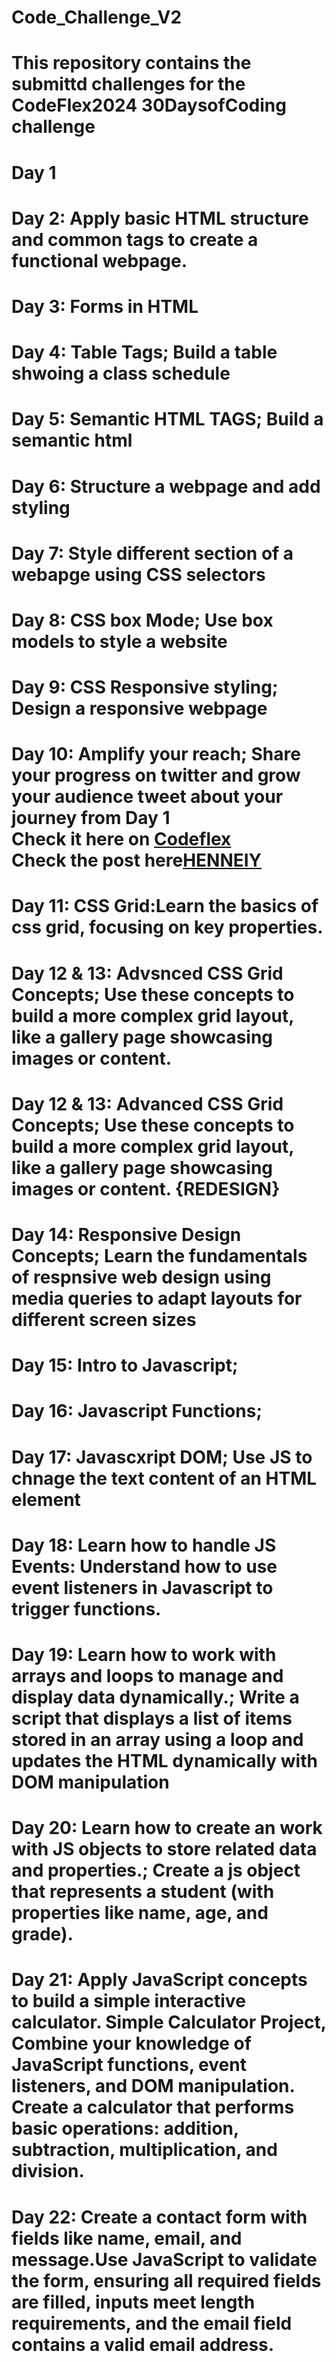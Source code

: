 # Code_Challenge_V2 

# This repository contains the submittd challenges for the CodeFlex2024 30DaysofCoding challenge 

# Day 1 

# Day 2: Apply basic HTML structure and common tags to create a functional webpage.

# Day 3: Forms in HTML

# Day 4: Table Tags; Build a table shwoing a class schedule 

# Day 5: Semantic HTML TAGS; Build a semantic html 

# Day 6: Structure a webpage and add styling  

# Day 7: Style different section of a webapge using CSS selectors

# Day 8: CSS box Mode; Use box models to style a website

# Day 9: CSS Responsive styling; Design a responsive webpage

# Day 10: Amplify your reach; Share your progress on twitter and grow your audience tweet about your journey from Day 1 <br> Check it here on <a href="https://x.com/Codeflexng">Codeflex</a> <br> Check the post here<a href="https://x.com/Henneiiy/status/1858197710760755475">HENNEIY</a>

# Day 11: CSS Grid:Learn the basics of css grid, focusing on key properties.

# Day 12 & 13: Advsnced CSS Grid Concepts; Use these concepts to build a more complex grid layout, like a gallery page showcasing images or content.

# Day 12 & 13: Advanced CSS Grid Concepts; Use these concepts to build a more complex grid layout, like a gallery page showcasing images or content. {REDESIGN}

# Day 14: Responsive Design Concepts; Learn the fundamentals of respnsive web design using media queries to adapt layouts for different screen sizes

# Day 15: Intro to Javascript;

# Day 16: Javascript Functions; 

# Day 17: Javascxript DOM; Use JS to chnage the text content of an HTML element 

# Day 18: Learn how to handle JS Events: Understand how to use event listeners in Javascript to trigger functions.

# Day 19: Learn how to work with arrays and loops to manage and display data dynamically.; Write a script that displays a list of items stored in an array using a loop and updates the HTML dynamically with DOM manipulation

# Day 20: Learn how to create an work with JS objects to store related data and properties.; Create a js object that represents a student (with properties like name, age, and grade).

# Day 21: Apply JavaScript concepts to build a simple interactive calculator. Simple Calculator Project, Combine your knowledge of JavaScript functions, event listeners, and DOM manipulation. Create a calculator that performs basic operations: addition, subtraction, multiplication, and division.

# Day 22: Create a contact form with fields like name, email, and message.Use JavaScript to validate the form, ensuring all required fields are filled, inputs meet length requirements, and the email field contains a valid email address. 